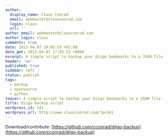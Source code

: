 ```yaml
---
author:
  display_name: Claus Conrad
  email: webmaster@clausconrad.com
  login: claus
  url: ''
author_email: webmaster@clausconrad.com
author_login: claus
comments: true
date: 2013-04-07 19:05:53 +02:00
date_gmt: 2013-04-07 17:05:53 +0000
excerpt: A simple script to backup your Diigo bookmarks to a JSON file.
header: 'no'
published: true
sidebar: left
status: publish
tags:
  - backup
  - opensource
  - python
teaser: A simple script to backup your Diigo bookmarks to a JSON file.
title: Diigo backup script
wordpress_id: 541
wordpress_url: http://www.clausconrad.com/?p=541
---
```

Download/contribute: [https://github.com/cconrad/diigo-backup](https://github.com/cconrad/diigo-backup)
